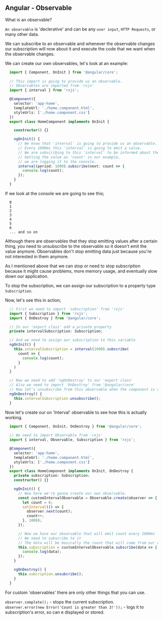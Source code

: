 ## Angular - Observable

What is an observable?

`An observable` is 'declerative' and can be any `user input`, `HTTP Requests`, or many other data.

We can subscribe to an observable and whenever the observable changes our subscription will now about it and execute the code that we want when the observable changes.

We can create our own observables, let's look at an example:

```typescript
  import { Component, OnInit } from '@angular/core';
  
  // This import is going to provide us an observable.
  // Observables are imported from 'rxjs'
  import { interval } from 'rxjs';

  @Component({
    selector: 'app-home',
    templateUrl: './home.component.html',
    styleUrls: ['./home.component.css']
  })
  export class HomeComponent implements OnInit {

    constructor() {}

    ngOnInit() {
      // We know that 'interval' is going to provide us an observable.
      // Every 1000ms this 'interval' is going to emit a value.
      // We are subscribing to this 'interval' to be informed about the changes.
      // Getting the value as 'count' in our example,
      // we are logging it to the console.
      interval(period: 1000).subscribe(next: count => {
        console.log(count);
      });
    }
  }
```

 If we look at the console we are going to see this;

```console
  0
  1
  2
  3
  4
  5
  6
  ... and so on
```

Although there are observables that they stop emitting values after a certain thing, you need to unsubscribe to the observable so it doesn't emit the value anymore. Observables don't stop emitting data just because you're not interested in them anymore.

As I mentioned above that we can stop or need to stop subscription because it might cause problems, more memory usage, and eventually slow down our application.

To stop the subscription, we can assign our subscription to a property type `Subscription`.

Now, let's see this in action;

```typescript
  // First we need to import 'subscription' from 'rxjs'
  import { Subscription } from 'rxjs';
  import { OnDestroy } from '@angular/core';

  // In our 'export class' add a private property
  private intervalSubscription: Subscription;

  // And we need to assign our subscription to this variable
  ngOnInit() {
    this.intervalSubscription = interval(1000).subscribe(
      count => {
        console.log(count);
      }
    )
  }

  // Now we need to add 'ngOnDestroy' to our 'export class'
  // Also we need to import 'OnDestroy' from '@angular/core'
  // Now let's unsubscribe from this observable when the component is destroyed.
  ngOnDestroy() {
    this.intervalSubscription.unsubscribe();
  }
```

Now let's create our on 'Interval' observable to see how this is actually working.

```typescript
  import { Component, OnInit, OnDestroy } from '@angular/core';
  
  // We need to import Observable from 'rxjs'
  import { interval, Observable, Subscription } from 'rxjs';

  @Component({
    selector: 'app-home',
    templateUrl: './home.component.html',
    styleUrls: ['./home.component.css']
  })
  export class HomeComponent implements OnInit, OnDestroy {
    private subscription: Subscription;
    constructor() {}

    ngOnInit() {
      // Now here we're gonna create our own observable.
      const customIntervalObservable = Observable.create(observer => {
        let count = 0;
        setInterval(() => {
          observer.next(count);
          count++;
        }, 1000);
      });

      // Now we have our observable that will emit count every 1000ms
      // We need to subscribe to it
      // The data will be basically the count that will come from our observable.
      this.subscription = customIntervalObservable.subscribe(data => {
        console.log(data);
      });
    }

    ngOnDestroy() {
      this.subcription.unsubcribe();
    }
  }
```

For custom 'observables' there are only other things that you can use.

`observer.complete();` - stops the current subscription.  
`observer.error(new Error('Count is greater than 3!'));` - logs it to subscription's error, so can e displayed or stored.

